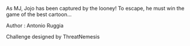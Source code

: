 As MJ, Jojo has been captured by the looney! To escape, he must win the game of the best cartoon...

Author : Antonio Ruggia

Challenge designed by ThreatNemesis
